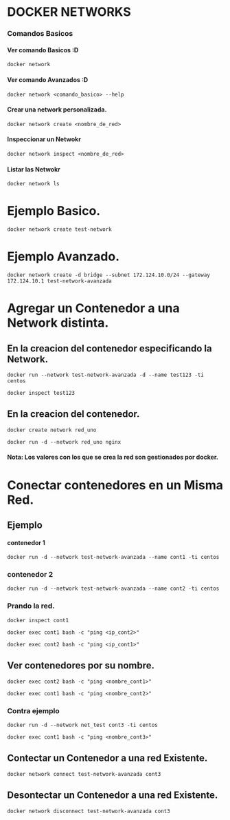 # DOCKER NETWORKS

### Comandos Basicos
#### Ver comando Basicos :D
```
docker network
```
#### Ver comando Avanzados :D
```
docker network <comando_basico> --help
```
#### Crear una network personalizada.
```
docker network create <nombre_de_red>
```

#### Inspeccionar un Netwokr

```
docker network inspect <nombre_de_red>
```
#### Listar las Netwokr

```
docker network ls
```
# Ejemplo Basico.

```
docker network create test-network
```
# Ejemplo Avanzado.

```
docker network create -d bridge --subnet 172.124.10.0/24 --gateway 172.124.10.1 test-network-avanzada
```
# Agregar un Contenedor a una Network distinta.

## En la creacion del contenedor especificando la Network.

```
docker run --network test-network-avanzada -d --name test123 -ti centos
```
```
docker inspect test123
```
## En la creacion del contenedor.
```
docker create network red_uno
```
```
docker run -d --network red_uno nginx
```
#### Nota: Los valores con los que se crea la red son gestionados por docker.

# Conectar contenedores en un Misma Red.

## Ejemplo
#### contenedor 1
```
docker run -d --network test-network-avanzada --name cont1 -ti centos
```

### contenedor 2
```
docker run -d --network test-network-avanzada --name cont2 -ti centos
```

### Prando la red.
```
docker inspect cont1
```

```
docker exec cont1 bash -c "ping <ip_cont2>"
```
```
docker exec cont2 bash -c "ping <ip_cont1>"
```

## Ver contenedores por su nombre.

```
docker exec cont2 bash -c "ping <nombre_cont1>"
```
```
docker exec cont1 bash -c "ping <nombre_cont2>"
```

### Contra ejemplo

```
docker run -d --network net_test cont3 -ti centos
```
```
docker exec cont1 bash -c "ping <nombre_cont3>"
```
## Contectar un Contenedor a una red Existente.

```
docker network connect test-network-avanzada cont3
```
## Desontectar un Contenedor a una red Existente.

```
docker network disconnect test-network-avanzada cont3
```